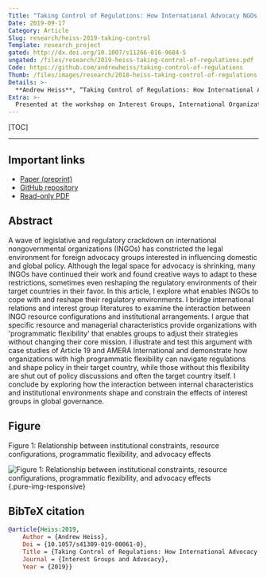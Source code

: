```yaml
---
Title: "Taking Control of Regulations: How International Advocacy NGOs Shape the Regulatory Environments of their Target Countries"
Date: 2019-09-17
Category: Article
Slug: research/heiss-2019-taking-control
Template: research_project
gated: http://dx.doi.org/10.1007/s11266-016-9684-5
ungated: /files/research/2019-heiss-taking-control-of-regulations.pdf
Code: https://github.com/andrewheiss/taking-control-of-regulations
Thumb: /files/images/research/2018-heiss-taking-control-of-regulations.png
Details: >-
  **Andrew Heiss**, “Taking Control of Regulations: How International Advocacy NGOs Shape the Regulatory Environments of their Target Countries,” *Interest Groups and Advocacy* 8, no. 3 (September 2019): 356–75, doi: [`10.1057/s41309-019-00061-0`](https://dx.doi.org/10.1057/s41309-019-00061-0)
Extra: >-
  Presented at the workshop on Interest Groups, International Organizations, and Global Problem-Solving Capacity, Stockholm University, Sweden, June 2018, organized by Elizabeth Bloodgood and Lisa Dellmuth
---
```


[TOC]

---

## Important links

- [Paper (preprint)](/files/research/2019-heiss-taking-control-of-regulations.pdf)
- [GitHub repository](https://github.com/andrewheiss/taking-control-of-regulations)
- [Read-only PDF](https://rdcu.be/bRhne)

## Abstract

A wave of legislative and regulatory crackdown on international nongovernmental organizations (INGOs) has constricted the legal environment for foreign advocacy groups interested in influencing domestic and global policy. Although the legal space for advocacy is shrinking, many INGOs have continued their work and found creative ways to adapt to these restrictions, sometimes even reshaping the regulatory environments of their target countries in their favor. In this article, I explore what enables INGOs to cope with and reshape their regulatory environments. I bridge international relations and interest group literatures to examine the interaction between INGO resource configurations and institutional arrangements. I argue that specific resource and managerial characteristics provide organizations with 'programmatic flexibility' that enables groups to adjust their strategies without changing their core mission. I illustrate and test this argument with case studies of Article 19 and AMERA International and demonstrate how organizations with high programmatic flexibility can navigate regulations and shape policy in their target country, while those without this flexibility are shut out of policy discussions and often the target country itself. I conclude by exploring how the interaction between internal characteristics and institutional environments shape and constrain the effects of interest groups in global governance. 


## Figure

Figure 1: Relationship between institutional constraints, resource configurations, programmatic flexibility, and advocacy effects

![Figure 1: Relationship between institutional constraints, resource configurations, programmatic flexibility, and advocacy effects](/files/images/research/iga-19_fig1.png){.pure-img-responsive}


## BibTeX citation

```bibtex
@article{Heiss:2019,
    Author = {Andrew Heiss},
    Doi = {10.1057/s41309-019-00061-0},
    Title = {Taking Control of Regulations: How International Advocacy {NGOs} Shape the Regulatory Environments of their Target Countries},
    Journal = {Interest Groups and Advocacy},
    Year = {2019}}
```
